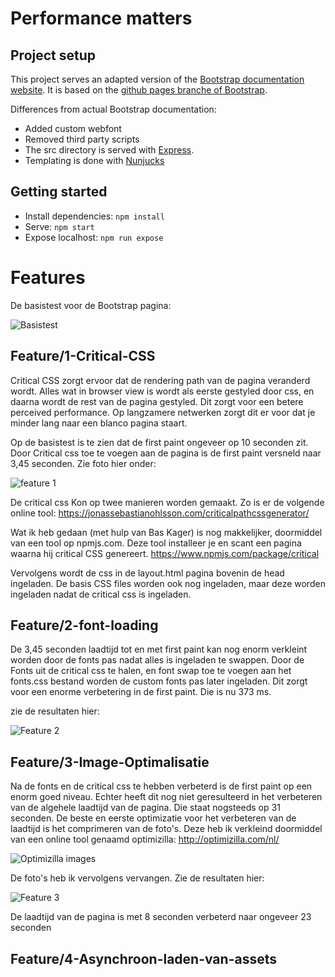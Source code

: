 # Performance matters

## Project setup

This project serves an adapted version of the [Bootstrap documentation website](http://getbootstrap.com/). It is based on the [github pages branche of Bootstrap](https://github.com/twbs/bootstrap/tree/gh-pages). 

Differences from actual Bootstrap documentation:

- Added custom webfont
- Removed third party scripts
- The src directory is served with [Express](https://expressjs.com/).
- Templating is done with [Nunjucks](https://mozilla.github.io/nunjucks/)

## Getting started

- Install dependencies: `npm install`
- Serve: `npm start`
- Expose localhost: `npm run expose`


# Features

De basistest voor de Bootstrap pagina:

![Basistest](https://lh3.googleusercontent.com/XatWix35Pg9aRMD0ftblER6HP7BQHx_Yu417R_DWEAsqLahzsFuWkFeQaA_cIamxXuHYnBec54SkDcJ4nBlSCo3wbjRpyr8xVwqj35h0RFUT17U5KhCcNrg3X5Qx80Nx7QiJoKhf-0nZlxj7QeEgrRdYJp8h5rRv97uU1zI5htgWnvV_zjuqtJx7-y1SjroidQRyMkCbSlX3ga6JMwqZmA3aybwb1rirkLTwe146zbV68c9tmP3jhEi15shDpnGUym_ZX0__WjbAYEGikVMXtfvyhBrS-VzZt6-HlwMyw1iPR_3JHnlRtZeV7MYgVfPAgRhuzd79WEvLQuLtDgA42YXzeaA1sr2BG_GFmiH0Penrrr5K9ig7ZDyjaQcv6Q8qeYlJiT1mrj5ZVaVaDg1y506lfvSHyzDrP2LEV9esnB3q-xBIumcESNLj_yZlwZm0vpEDlezBMngPO6IFwgOmOuBZn5tE9lTADG-qHXJdYdGnxPy6Sgn6HzeWMkdzWcfteH3viOlmQupg-FeeSV92H5Wx5YSXilOkJWo3bpPRxFXQLYNmzewuYu0AlxWVqsUWmp6_h4oleHmCwLWy7CWpmSHM8HHbSu4zxCjewg=w1452-h1496-no)

## Feature/1-Critical-CSS

Critical CSS zorgt ervoor dat de rendering path van de pagina veranderd wordt. Alles wat in browser view is wordt als eerste gestyled door css, en daarna wordt de rest van de pagina gestyled. Dit zorgt voor een betere perceived performance. Op langzamere netwerken zorgt dit er voor dat je minder lang naar een blanco pagina staart.

Op de basistest is te zien dat de first paint ongeveer op 10 seconden zit. Door Critical css toe te voegen aan de pagina is de first paint versneld naar 3,45 seconden. Zie foto hier onder:

![feature 1](https://lh3.googleusercontent.com/QjtLvuanPVACN3qJgep_xEYpLgB4wu-toBfjUfW8XDQIRe2GZBrZfb-Jhc7uLPIYbwh7rNyvhWLSL828tgMkAPlq4UjEdDA3rVNJHfrKczsJ1QOthao8VAeDha-V3tq6yj6ZfMDikcmAItrzqkE0eZeQtlCHY6J7_imHJ6CC9bofGa97hPJMdTeam4TFz7-QkCRZUqo74sB7rfNq_O_5CG8GyMLDGjuXw5Vl4YYRkksH34TlsIHOk32imgMG82ptLjAZT-uWJ5E_teGfZz7inhmiaggAxLypX21kUdxhBPkKHFYp7NzgVN03OdGAOsStu9WoT--T6rO1dnijJaCH6sf2xOBg97RcS7HdpX2OU56Kwpb6E8CCv_dxxmrNgl8A7CVOyP8k9-GM2mEkKnfDDGLxrSNR8aFfvzhMqFNFuOkCles8cqTMahDVvlxiaXJ8p59RQekynTBBdWPFsSYzuup6HMXZPJ3rPw21YkbGRsDvHcACIbNXrWVjB8ahDRzjzNj542Aa4xgEhFDfc6cYTe_jzilSZy-RH02i7zceBE78I6WFotfDqUmiKFDRDP15t5ph4hfO1IeW2fcRDmay1fgmUi-SDS3T1p8xfA=w1420-h1558-no)

De critical css Kon op twee manieren worden gemaakt. Zo is er de volgende online tool: https://jonassebastianohlsson.com/criticalpathcssgenerator/

Wat ik heb gedaan (met hulp van Bas Kager) is nog makkelijker, doormiddel van een tool op npmjs.com. Deze tool installeer je en scant een pagina waarna hij critical CSS genereert.
https://www.npmjs.com/package/critical

Vervolgens wordt de css in de layout.html pagina bovenin de head ingeladen. De basis CSS files worden ook nog ingeladen, maar deze worden ingeladen nadat de critical css is ingeladen. 

## Feature/2-font-loading

De 3,45 seconden laadtijd tot en met first paint kan nog enorm verkleint worden door de fonts pas nadat alles is ingeladen te swappen. Door de Fonts uit de critical css te halen, en font swap toe te voegen aan het fonts.css bestand worden de custom fonts pas later ingeladen. Dit zorgt voor een enorme verbetering in de first paint. Die is nu 373 ms. 

zie de resultaten hier:

![Feature 2](https://lh3.googleusercontent.com/x200Vi5j34S6iMQCXcR3v0YtIEp9dqrwZGgbMaFbBnBBNBEeYkmjge-_4Z7Wu11hFqTvgZeqdSrwqR13koFDN51IMS8_ifW9jkp7UjFBeC0JqCpFTydDgqISKVjtibrjoKo6wDjNkAzdqF-sVAVznPvARJEplfMwEvNh7h_k-z7TfaESxAfsDHa0FWE8s34WLWAwy-HchU1BeSCa2y7u8B3WoMwoK_8esBEgtW-8S3t0e_vD8TT-bSRwbAZRiC_Jyr-Aq9VeUMuKUVdLrt_s1_W9rq8vLK1d3ckSE9Ay6IJKsVn06fxYRkopDZ3V3mRyKx7YCZJDmICP2-QX0jw5Qr3Chw_S93ilY-WJrwH-7tAvDGIZ9z9xNV3Z99uteTHViOwDBcEzgJsv6rVD6qG27uzfUAIIiRDLEMyBmIyhFc1D8XYc3odyGkZh1YmXyJIR-HGCrY4x0z9XpdyHLU5btxsDP5fVFjmRGgsubzXtAHs7YRko3qE6RPUUqCnwDNCqJIaOu46U_3MTSqq7PPvmmi8GIjxus3poQTPMuoFYKawbilltw5Kbk8waeSjuhK9zppoZG2g5iMTx_x6JZbn0w3-N9HTCcYLHDg6tDw=w1600-h1560-no)

## Feature/3-Image-Optimalisatie

Na de fonts en de critical css te hebben verbeterd is de first paint op een enorm goed niveau. Echter heeft dit nog niet geresulteerd in het verbeteren van de algehele laadtijd van de pagina. Die staat nogsteeds op 31 seconden. De beste en eerste optimizatie voor het verbeteren van de laadtijd is het comprimeren van de foto's. Deze heb ik verkleind doormiddel van een online tool genaamd optimizilla: http://optimizilla.com/nl/

![Optimizilla images](https://lh3.googleusercontent.com/kagafzSXdjdG_Dpmko5VJ_s8EEakbE0mO9KA1BG6JAtCgXEwKgEmoFv7M8FC7E5SGYO5Tnxaftqw_PsQroDkVdDgoT_Aj2n7N2D8-epmFw-vFl-QQWI1KF9O7nDEi5ejVKe-rlekGyuqzLOGe8jYWnmwdP7QEgpXYtvhoAh_Hupuq1-cflILLNdLBmpEuSuG0g88bm_ru9Yk5BGxYxmvFrPHHiVq-9p8LMe6iT6iaordHxMtp7YntdcA0OMmwDemMr2zwMjLTDu60lvuOqOBhb9shlfhTph8SCNG9VVpj5LOMVeskOUZdfKLpUm9tMXGeNa86_8Lxfato3SubUVFbDetrvT0aWo2Hl9y-IfA0eoCLzWW-PkV-6ame8sdep3WzjXHq3GiaVKdCttucKwmyglrqE7NXtkm1mBzVJVEfbG4I4o-Iy4ayBoRZoW1zUZgUxfkHdMr57Sq2JkuhE0xoU2uUZfZm2hQ-DMLqnQKtNuUvBJF60Fn2ppNsFxJNvVFksv-dV5OZ4Rm_BhveW4oxDCy5LFUVguS_WBogZ6HeSW1m92JAgIfEiep2q4WltaboQfDOsCAIIY-e5nCv9tFxwrWrwkSRqoZNOP-MkA=w1864-h548-no)

De foto's heb ik vervolgens vervangen. Zie de resultaten hier:

![Feature 3](https://lh3.googleusercontent.com/UEQMFZB88lTWABupLG9iU5e1iGPEpTlSIFMTvXfoicWDJRenpEFaQ0t6Gk2vJy1qKKrwbShcT5jLJR2KP9W-xY-8oyOacQrIiTEknBNU-hRJoJ8ZEbIFTtj5IxQvUtHCHN1VypdIyzycxpRkj0Xrjt2fN4fyCpxwTZYvreflgZ91XyThXVOSKEzXhYWXk-2Cz0ZslH1V0gLU3sr1KdKEXnbfOHDY-Eu_OYy7AQ3BdMWK9yna42ye4Kn4jX7Ag1wEwrG4zWTcWuz85WtpfHGwuGDklaXU4FMNB1Yu1v9gJ9g2cX4fYrPgIGUWbT8KQStt4WUu-5Io6RdLNjBS8cDuhXYT6f41zB9b1FFKiw5j2-vZuIC0auEQ17F2LDRgp7SF_URJiNUcqNHYk3DXUUhFfJviAtcwypEgYzIct_oirm0uhD3H3Kc2JzZGIBQo-1AOBRFQhQkniRKMCWKuNAEtaxutoMs49XftINjaDjWQ801DsSVYyWb1biOrkZZhJPHuIIXA8_R0JicCoCoNKMAofVX4Zpe4gfeU7kP36Kejf1lrys9-8RzKxw4-LI7XI5FWt5MFPm1riwP9OTr9C682GeR6ebkkoitNGog99gw=w1652-h1506-no)

De laadtijd van de pagina is met 8 seconden verbeterd naar ongeveer 23 seconden

## Feature/4-Asynchroon-laden-van-assets












